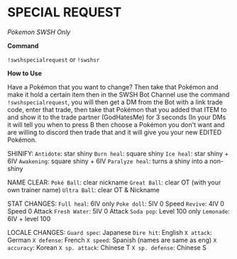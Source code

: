 # SPECIAL REQUEST

*Pokemon SWSH Only*

**Command**

`!swshspecialrequest` or `!swshsr`

**How to Use**

Have a Pokémon that you want to change? Then take that Pokémon and make it hold a certain item then in the SWSH Bot Channel use the command `!swshspecialrequest`, you will then get a DM from the Bot with a link trade code, enter that trade, then take that Pokémon that you added that ITEM to and show it to the trade partner (GodHatesMe) for 3 seconds (In your DMs it will tell you when to press B then choose a Pokémon you don't want and are willing to discord then trade that and it will give you your new EDITED Pokémon.

SHINIFY:
`Antidote`: star shiny
`Burn heal`: square shiny
`Ice heal`: star shiny + 6IV
`Awakening`: square shiny + 6IV
`Paralyze heal`: turns a shiny into a non-shiny

NAME CLEAR:
`Poké Ball`: clear nickname
`Great Ball`: clear OT (with your own trainer name)
`Ultra Ball`: clear OT & Nickname

STAT CHANGES:
`Full heal`: 6IV only
`Poke doll`: 5IV 0 Speed
`Revive`: 4IV 0 Speed 0 Attack
`Fresh Water`: 5IV 0 Attack
`Soda pop`: Level 100 only
`Lemonade`: 6IV + level 100

LOCALE CHANGES:
`Guard spec`: Japanese
`Dire hit`: English
`X attack`: German 
`X defense`: French 
`X speed`: Spanish (names are same as eng)
`X accuracy`: Korean 
`X sp. attack`: Chinese T 
`X sp. defense`: Chinese S 